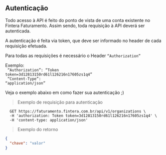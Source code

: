 
## Autenticação

Todo acesso à API é feito do ponto de vista de uma conta existente no Fintera Faturamento. Assim sendo, toda requisição à API deverá ser autenticada.

A autenticação é feita via token, que deve ser informado no header de cada requisição efetuada.

<div class="api-endpoint notice">
  <aside>
    Para todas as requisições é necessário o Header <code>“Authorization”</code>
  </aside>
</div>

Exemplo:<br>
<code>
  “Authorization”: “Token token=3d12813150rd61l126216n17605zs1q4” <br>
  “Content-Type”: “application/json”
</code>
<br>

Veja o exemplo abaixo em como fazer sua autenticação ;)

> Exemplo de requisição para autenticação

```shell
  GET https://faturamento.fintera.com.br/api/v1/organizations \
  -H 'authorization: Token token=3d12813150rd61l126216n17605zs1q4' \
  -H 'content-type: application/json'
```
> Exemplo do retorno

```json
{
  "chave": "valor"
}
```
